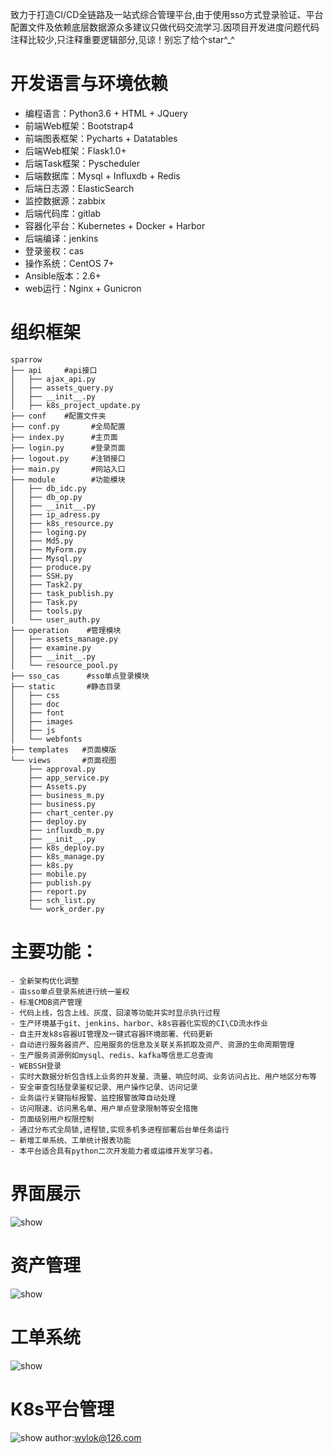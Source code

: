致力于打造CI/CD全链路及一站式综合管理平台,由于使用sso方式登录验证、平台配置文件及依赖底层数据源众多建议只做代码交流学习.因项目开发进度问题代码注释比较少,只注释重要逻辑部分,见谅！别忘了给个star^_^
# 开发语言与环境依赖 #
  - 编程语言：Python3.6 + HTML + JQuery
  - 前端Web框架：Bootstrap4
  - 前端图表框架：Pycharts + Datatables
  - 后端Web框架：Flask1.0+
  - 后端Task框架：Pyscheduler
  - 后端数据库：Mysql + Influxdb + Redis
  - 后端日志源：ElasticSearch
  - 监控数据源：zabbix
  - 后端代码库：gitlab
  - 容器化平台：Kubernetes + Docker + Harbor
  - 后端编译：jenkins
  - 登录鉴权：cas
  - 操作系统：CentOS 7+
  - Ansible版本：2.6+
  - web运行：Nginx + Gunicron
# 组织框架 #
    sparrow
    ├── api     #api接口
    │   ├── ajax_api.py
    │   ├── assets_query.py
    │   ├── __init__.py
    │   ├── k8s_project_update.py
    ├── conf    #配置文件夹
    ├── conf.py       #全局配置
    ├── index.py      #主页面
    ├── login.py      #登录页面
    ├── logout.py     #注销接口
    ├── main.py       #网站入口
    ├── module        #功能模块
    │   ├── db_idc.py
    │   ├── db_op.py
    │   ├── __init__.py
    │   ├── ip_adress.py
    │   ├── k8s_resource.py
    │   ├── loging.py
    │   ├── Md5.py
    │   ├── MyForm.py
    │   ├── Mysql.py
    │   ├── produce.py
    │   ├── SSH.py
    │   ├── Task2.py
    │   ├── task_publish.py
    │   ├── Task.py
    │   ├── tools.py
    │   └── user_auth.py
    ├── operation    #管理模块
    │   ├── assets_manage.py
    │   ├── examine.py
    │   ├── __init__.py
    │   └── resource_pool.py
    ├── sso_cas      #sso单点登录模块
    ├── static       #静态目录
    │   ├── css
    │   ├── doc
    │   ├── font
    │   ├── images
    │   ├── js
    │   └── webfonts
    ├── templates   #页面模版
    └── views       #页面视图
        ├── approval.py
        ├── app_service.py
        ├── Assets.py
        ├── business_m.py
        ├── business.py
        ├── chart_center.py
        ├── deploy.py
        ├── influxdb_m.py
        ├── __init__.py
        ├── k8s_deploy.py
        ├── k8s_manage.py
        ├── k8s.py
        ├── mobile.py
        ├── publish.py
        ├── report.py
        ├── sch_list.py
        └── work_order.py
# 主要功能： #
    - 全新架构优化调整
    - 由sso单点登录系统进行统一鉴权
    - 标准CMDB资产管理
    - 代码上线，包含上线、灰度、回滚等功能并实时显示执行过程 
    - 生产环境基于git、jenkins、harbor、k8s容器化实现的CI\CD流水作业 
    - 自主开发k8s容器UI管理及一键式容器环境部署、代码更新
    - 自动进行服务器资产、应用服务的信息及关联关系抓取及资产、资源的生命周期管理
    - 生产服务资源例如mysql、redis、kafka等信息汇总查询
    - WEBSSH登录
    - 实时大数据分析包含线上业务的并发量、流量、响应时间、业务访问占比、用户地区分布等
    - 安全审查包括登录鉴权记录、用户操作记录、访问记录
    - 业务运行关键指标报警、监控报警故障自动处理
    - 访问限速、访问黑名单、用户单点登录限制等安全措施
    - 页面级别用户权限控制
    - 通过分布式全局锁,进程锁,实现多机多进程部署后台单任务运行
    — 新增工单系统、工单统计报表功能
    - 本平台适合具有python二次开发能力者或运维开发学习者。    
# 界面展示
![show](https://github.com/wylok/opsweb/blob/master/static/images/01.jpg)
# 资产管理
![show](https://github.com/wylok/opsweb/blob/master/static/images/02.jpg)
# 工单系统
![show](https://github.com/wylok/opsweb/blob/master/static/images/04.jpg)
# K8s平台管理
![show](https://github.com/wylok/opsweb/blob/master/static/images/03.jpg)
author:wylok@126.com
